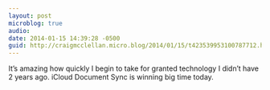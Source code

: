 ```yaml
---
layout: post
microblog: true
audio: 
date: 2014-01-15 14:39:28 -0500
guid: http://craigmcclellan.micro.blog/2014/01/15/t423539953100787712.html
---
```

It’s amazing how quickly I begin to take for granted technology I didn’t have 2 years ago. iCloud Document Sync is winning big time today.

